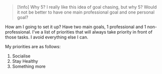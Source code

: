 > [!info] Why 5?
> I really like this idea of goal chasing, but why 5? Would it not be better to have one main professional goal and one personal goal? 

How am I going to set it up? Have two main goals, 1 professional and 1 non-professional. I've a list of priorities that will always take priority in front of those tasks. I avoid everything else I can. 

My priorities are as follows:
1. Socialise
2. Stay Healthy
3. Something more
